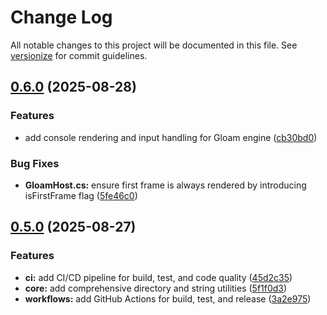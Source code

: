 # Change Log

All notable changes to this project will be documented in this file. See [versionize](https://github.com/versionize/versionize) for commit guidelines.

<a name="0.6.0"></a>
## [0.6.0](https://www.github.com/tgiachi/Gloam/releases/tag/v0.6.0) (2025-08-28)

### Features

* add console rendering and input handling for Gloam engine ([cb30bd0](https://www.github.com/tgiachi/Gloam/commit/cb30bd09f495892fd7fbd74920be4ae82154296a))

### Bug Fixes

* **GloamHost.cs:** ensure first frame is always rendered by introducing isFirstFrame flag ([5fe46c0](https://www.github.com/tgiachi/Gloam/commit/5fe46c00ef37d0c338d7efa2eafc1c0478b8f178))

<a name="0.5.0"></a>
## [0.5.0](https://www.github.com/tgiachi/Gloam/releases/tag/v0.5.0) (2025-08-27)

### Features

* **ci:** add CI/CD pipeline for build, test, and code quality ([45d2c35](https://www.github.com/tgiachi/Gloam/commit/45d2c3565dc45a0da3c07c101771c4ae27f49aca))
* **core:** add comprehensive directory and string utilities ([5f1f0d3](https://www.github.com/tgiachi/Gloam/commit/5f1f0d331d58d09c0ae3822a6d6c6e622141ac86))
* **workflows:** add GitHub Actions for build, test, and release ([3a2e975](https://www.github.com/tgiachi/Gloam/commit/3a2e975917615c51ab4b22155df37dd5e03ff308))


